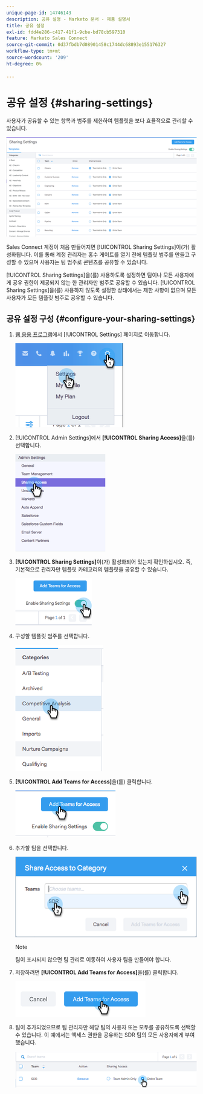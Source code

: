 ```yaml
---
unique-page-id: 14746143
description: 공유 설정 - Marketo 문서 - 제품 설명서
title: 공유 설정
exl-id: fdd4e286-c417-41f1-9cbe-bd78cb597310
feature: Marketo Sales Connect
source-git-commit: 0d37fbdb7d08901458c1744dc68893e155176327
workflow-type: tm+mt
source-wordcount: '209'
ht-degree: 0%

---
```


# 공유 설정 {#sharing-settings}

사용자가 공유할 수 있는 항목과 범주를 제한하여 템플릿을 보다 효율적으로 관리할 수 있습니다.

![](assets/main.png)

Sales Connect 계정이 처음 만들어지면 [!UICONTROL Sharing Settings]이(가) 활성화됩니다. 이를 통해 계정 관리자는 홍수 게이트를 열기 전에 템플릿 범주를 만들고 구성할 수 있으며 사용자는 팀 범주로 콘텐츠를 공유할 수 있습니다.

[!UICONTROL Sharing Settings]을(를) 사용하도록 설정하면 팀이나 모든 사용자에게 공유 권한이 제공되지 않는 한 관리자만 범주로 공유할 수 있습니다. [!UICONTROL Sharing Settings]을(를) 사용하지 않도록 설정한 상태에서는 제한 사항이 없으며 모든 사용자가 모든 템플릿 범주로 공유할 수 있습니다.

## 공유 설정 구성 {#configure-your-sharing-settings}

1. [웹 응용 프로그램](https://toutapp.com/login)에서 [!UICONTROL Settings] 페이지로 이동합니다.

   ![](assets/one-2.png)

1. [!UICONTROL Admin Settings]에서 **[!UICONTROL Sharing Access]**&#x200B;을(를) 선택합니다.

   ![](assets/two-2.png)

1. **[!UICONTROL Sharing Settings]**&#x200B;이(가) 활성화되어 있는지 확인하십시오. 즉, 기본적으로 관리자만 템플릿 카테고리의 템플릿을 공유할 수 있습니다.

   ![](assets/three-2.png)

1. 구성할 템플릿 범주를 선택합니다.

   ![](assets/four-2.png)

1. **[!UICONTROL Add Teams for Access]**&#x200B;을(를) 클릭합니다.

   ![](assets/five-2.png)

1. 추가할 팀을 선택합니다.

   ![](assets/six-1.png)

   >[!NOTE]
   >
   >팀이 표시되지 않으면 팀 관리로 이동하여 사용자 팀을 만들어야 합니다.

1. 저장하려면 **[!UICONTROL Add Teams for Access]**&#x200B;을(를) 클릭합니다.

   ![](assets/seven-1.png)

1. 팀이 추가되었으므로 팀 관리자만 해당 팀의 사용자 또는 모두를 공유하도록 선택할 수 있습니다. 이 예에서는 액세스 권한을 공유하는 SDR 팀의 모든 사용자에게 부여했습니다.

   ![](assets/eight-1.png)
